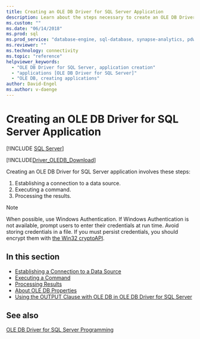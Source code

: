```yaml
---
title: Creating an OLE DB Driver for SQL Server Application
description: Learn about the steps necessary to create an OLE DB Driver for SQL Server application and find other resources.
ms.custom: ""
ms.date: "06/14/2018"
ms.prod: sql
ms.prod_service: "database-engine, sql-database, synapse-analytics, pdw"
ms.reviewer: ""
ms.technology: connectivity
ms.topic: "reference"
helpviewer_keywords:
  - "OLE DB Driver for SQL Server, application creation"
  - "applications [OLE DB Driver for SQL Server]"
  - "OLE DB, creating applications"
author: David-Engel
ms.author: v-daenge
---
```

# Creating an OLE DB Driver for SQL Server Application

[!INCLUDE [SQL Server](../../../includes/applies-to-version/sql-asdb-asdbmi-asa-pdw.md)]

[!INCLUDE[Driver_OLEDB_Download](../../../includes/driver_oledb_download.md)]

  Creating an OLE DB Driver for SQL Server application involves these steps:

1. Establishing a connection to a data source.
2. Executing a command.
3. Processing the results.

> [!NOTE]
> When possible, use Windows Authentication. If Windows Authentication is not available, prompt users to enter their credentials at run time. Avoid storing credentials in a file. If you must persist credentials, you should encrypt them with [the Win32 cryptoAPI](/windows/win32/seccng/cng-portal).

## In this section

- [Establishing a Connection to a Data Source](establishing-a-connection-to-a-data-source.md)
- [Executing a Command](executing-a-command.md)
- [Processing Results](processing-results.md)
- [About OLE DB Properties](about-ole-db-properties.md)
- [Using the OUTPUT Clause with OLE DB in OLE DB Driver for SQL Server](using-the-output-clause-with-ole-db-in-oledb-driver-for-sql-server.md)

## See also

[OLE DB Driver for SQL Server Programming](../ole-db/oledb-driver-for-sql-server-programming.md)
